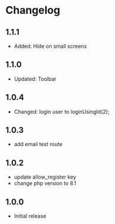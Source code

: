 # Changelog

## 1.1.1
- Added: Hide on small screens
  
## 1.1.0
- Updated: Toolbar

## 1.0.4
- Changed: login user to loginUsingId(2);

## 1.0.3
- add email test route

## 1.0.2
- update allow_register key
- change php version to 8.1

## 1.0.0
-   Initial release
